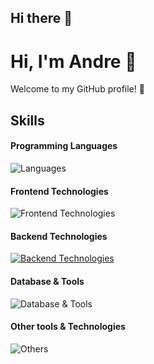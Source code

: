 ## Hi there 👋

# Hi, I'm Andre 👋

Welcome to my GitHub profile! 🌟


## Skills

#### Programming Languages
![Languages](https://skillicons.dev/icons?i=bash,c,cpp,js,go,python,java,swift,ruby)

#### Frontend Technologies
![Frontend Technologies](https://skillicons.dev/icons?i=angular,html,css,tailwind,p5js)

#### Backend Technologies
[![Backend Technologies](https://skillicons.dev/icons?i=aws,azure,rails,docker&perline=3)](https://skillicons.dev)

#### Database & Tools
![Database & Tools](https://skillicons.dev/icons?i=mysql,postgres,)

#### Other tools & Technologies
![Others](https://skillicons.dev/icons?i=openshift,redhat,jenkins,vim,git,github,gitlab)



<!--
**AnyObj/AnyObj** is a ✨ _special_ ✨ repository because its `README.md` (this file) appears on your GitHub profile.

Here are some ideas to get you started:

- 🔭 I’m currently working on ...
- 🌱 I’m currently learning ...
- 👯 I’m looking to collaborate on ...
- 🤔 I’m looking for help with ...
- 💬 Ask me about ...
- 📫 How to reach me: ...
- 😄 Pronouns: ...
- ⚡ Fun fact: ...
-->
